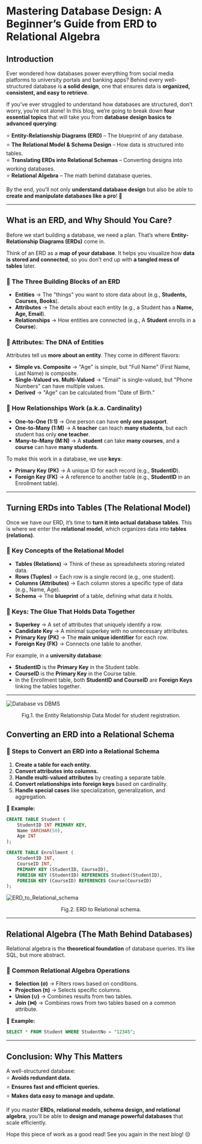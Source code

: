 # Mastering Database Design: A Beginner’s Guide from ERD to Relational Algebra

## Introduction  

Ever wondered how databases power everything from social media platforms to university portals and banking apps? Behind every well-structured database is **a solid design**, one that ensures data is **organized, consistent, and easy to retrieve**.  

If you’ve ever struggled to understand how databases are structured, don’t worry, you’re not alone! In this blog, we’re going to break down **four essential topics** that will take you from **database design basics to advanced querying**:  

⭐ **Entity-Relationship Diagrams (ERD)** – The blueprint of any database.  
⭐ **The Relational Model & Schema Design** – How data is structured into tables.  
⭐ **Translating ERDs into Relational Schemas** – Converting designs into working databases.  
⭐ **Relational Algebra** – The math behind database queries.  

By the end, you’ll not only **understand database design** but also be able to **create and manipulate databases like a pro**! 🦾  

---

## What is an ERD, and Why Should You Care?  

Before we start building a database, we need a plan. That’s where **Entity-Relationship Diagrams (ERDs)** come in.  

Think of an ERD as a **map of your database**. It helps you visualize how **data is stored and connected**, so you don’t end up with **a tangled mess of tables** later.  

### 🔹 The Three Building Blocks of an ERD  
- **Entities** → The "things" you want to store data about (e.g., **Students, Courses, Books**).  
- **Attributes** → The details about each entity (e.g., a Student has a **Name, Age, Email**).  
- **Relationships** → How entities are connected (e.g., A **Student** enrolls in a **Course**).  

### 🔹 Attributes: The DNA of Entities  
Attributes tell us **more about an entity**. They come in different flavors:  
- **Simple vs. Composite** → "Age" is simple, but "Full Name" (First Name, Last Name) is composite.  
- **Single-Valued vs. Multi-Valued** → "Email" is single-valued, but "Phone Numbers" can have multiple values.  
- **Derived** → "Age" can be calculated from "Date of Birth."  

### 🔹 How Relationships Work (a.k.a. Cardinality)  
- **One-to-One (1:1)** → One person can have **only one passport**.  
- **One-to-Many (1:M)** → A **teacher** can teach **many students**, but each student has only **one teacher**.  
- **Many-to-Many (M:N)** → A **student** can take **many courses**, and a **course** can have **many students**.  

To make this work in a database, we use **keys**:  
- **Primary Key (PK)** → A unique ID for each record (e.g., **StudentID**).  
- **Foreign Key (FK)** → A reference to another table (e.g., **StudentID** in an Enrollment table).  

---

## Turning ERDs into Tables (The Relational Model)  

Once we have our ERD, it’s time to **turn it into actual database tables**. This is where we enter the **relational model**, which organizes data into **tables (relations)**.  

### 🔹 Key Concepts of the Relational Model  
- **Tables (Relations)** → Think of these as spreadsheets storing related data.  
- **Rows (Tuples)** → Each row is a single record (e.g., one student).  
- **Columns (Attributes)** → Each column stores a specific type of data (e.g., Name, Age).  
- **Schema** → The **blueprint** of a table, defining what data it holds.  

### 🔹 Keys: The Glue That Holds Data Together  
- **Superkey** → A set of attributes that uniquely identify a row.  
- **Candidate Key** → A minimal superkey with no unnecessary attributes.  
- **Primary Key (PK)** → The **main unique identifier** for each row.  
- **Foreign Key (FK)** → Connects one table to another.  

For example, in a **university database**:  
- **StudentID** is the **Primary Key** in the Student table.  
- **CourseID** is the **Primary Key** in the Course table.  
- In the Enrollment table, both **StudentID and CourseID** are **Foreign Keys** linking the tables together.  

---
![Database vs DBMS](../images/ERD_HW.jpg)
<p style = "text-align:center">Fig.1. the Entity Relationship Data Model for student registration.</p>

## Converting an ERD into a Relational Schema  

### 🔹 Steps to Convert an ERD into a Relational Schema  
1. **Create a table for each entity.**  
2. **Convert attributes into columns.**  
3. **Handle multi-valued attributes** by creating a separate table.  
4. **Convert relationships into foreign keys** based on cardinality.  
5. **Handle special cases** like specialization, generalization, and aggregation.  

📍 **Example:**  
```sql
CREATE TABLE Student (
    StudentID INT PRIMARY KEY,
    Name VARCHAR(50),
    Age INT
);

CREATE TABLE Enrollment (
    StudentID INT,
    CourseID INT,
    PRIMARY KEY (StudentID, CourseID),
    FOREIGN KEY (StudentID) REFERENCES Student(StudentID),
    FOREIGN KEY (CourseID) REFERENCES Course(CourseID)
);
```  
![ERD_to_Relational_schema](../images/ERD_to_RSchema.jpg)
<p style = "text-align:center">Fig.2. ERD to Relational schema.</p>

---

## Relational Algebra (The Math Behind Databases)  

Relational algebra is the **theoretical foundation** of database queries. It’s like SQL, but more abstract.  

### 🔹 Common Relational Algebra Operations  
- **Selection (σ)** → Filters rows based on conditions.  
- **Projection (π)** → Selects specific columns.  
- **Union (∪)** → Combines results from two tables.  
- **Join (⋈)** → Combines rows from two tables based on a common attribute.  

📍 **Example:**  
```sql
SELECT * FROM Student WHERE StudentNo = "12345";
```  

---

## Conclusion: Why This Matters  

A well-structured database:  
⭐ **Avoids redundant data.**  
⭐ **Ensures fast and efficient queries.**  
⭐ **Makes data easy to manage and update.**  

If you master **ERDs, relational models, schema design, and relational algebra**, you’ll be able to **design and manage powerful databases** that scale efficiently.  

Hope this piece of work as a good read! See you again in the next blog! 😒


